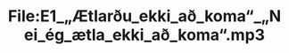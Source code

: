 ---
title: File:E1_„Ætlarðu_ekki_að_koma“_„Nei_ég_ætla_ekki_að_koma“.mp3
recording of: „Ætlarðu ekki að koma?“ „Nei, ég ætla ekki að koma.“
reading speed: slow
speaker: E
license: CC0
---